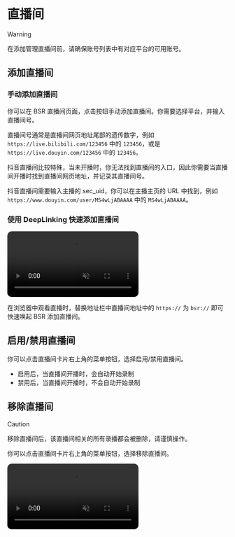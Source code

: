 # 直播间

> [!WARNING]
> 在添加管理直播间前，请确保账号列表中有对应平台的可用账号。

## 添加直播间

### 手动添加直播间

你可以在 BSR 直播间页面，点击按钮手动添加直播间。你需要选择平台，并输入直播间号。

直播间号通常是直播间网页地址尾部的遗传数字，例如 `https://live.bilibili.com/123456` 中的 `123456`，或是 `https://live.douyin.com/123456` 中的 `123456`。

抖音直播间比较特殊，当未开播时，你无法找到直播间的入口，因此你需要当直播间开播时找到直播间网页地址，并记录其直播间号。

抖音直播间需要输入主播的 sec_uid，你可以在主播主页的 URL 中找到，例如 `https://www.douyin.com/user/MS4wLjABAAAA` 中的 `MS4wLjABAAAA`。

### 使用 DeepLinking 快速添加直播间

<video src="/videos/deeplinking.mp4" loop autoplay muted style="border-radius: 10px;"></video>

在浏览器中观看直播时，替换地址栏中直播间地址中的 `https://` 为 `bsr://` 即可快速唤起 BSR 添加直播间。

## 启用/禁用直播间

你可以点击直播间卡片右上角的菜单按钮，选择启用/禁用直播间。

- 启用后，当直播间开播时，会自动开始录制
- 禁用后，当直播间开播时，不会自动开始录制

## 移除直播间

> [!CAUTION]
> 移除直播间后，该直播间相关的所有录播都会被删除，请谨慎操作。

你可以点击直播间卡片右上角的菜单按钮，选择移除直播间。

<video src="/videos/room_remove.mp4" loop autoplay muted style="border-radius: 10px;"></video>
